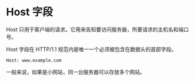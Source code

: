 # Host 字段

Host 只用于客户端的请求。它用来告知要访问服务器，所要请求的主机名和端口号。

Host 字段在 HTTP/1.1 规范内是唯一一个必须被包含在数据头的首部字段。

```http
Host: www.example.com
```

一般来说，如果是小网站，同一台服务器可以存放多个网站。

